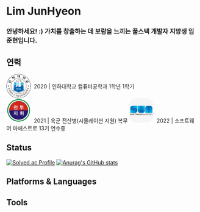 # Lim JunHyeon

### 안녕하세요! :) 가치를 창출하는 데 보람을 느끼는 풀스택 개발자 지망생 임준현입니다.


## 연력
<span style="
    display: flex;
    align-items: center;"><img src="./images/inha.png" width="64" height="64" style="border-radius:50%; vertical-align:middle" /> <span>&nbsp;&nbsp;2020 | 인하대학교 컴퓨터공학과 1학년 1학기 </span></span>
<img src="./images/bctp.png" width="64" height="64" /><span style="text-weight:bold">&nbsp;&nbsp;2021 | 육군 전산병(시뮬레이션 지원) 복무</span>
<img src="./images/swm.jpeg" width="64" height="64" style="border-radius:30%" /><span style="text-weight:bold">&nbsp;&nbsp;2022 | 소프트웨어 마에스트로 13기 연수중</span>

## Status
[![Solved.ac Profile](http://mazassumnida.wtf/api/v2/generate_badge?boj=wnsgus821)](https://solved.ac/wnsgus821/)
[![Anurag's GitHub stats](https://github-readme-stats.vercel.app/api?username=AimHigher77)](https://github.com/anuraghazra/github-readme-stats)



## Platforms & Languages


## Tools
<!---
AimHigher77/AimHigher77 is a ✨ special ✨ repository because its `README.md` (this file) appears on your GitHub profile.
You can click the Preview link to take a look at your changes.
--->
